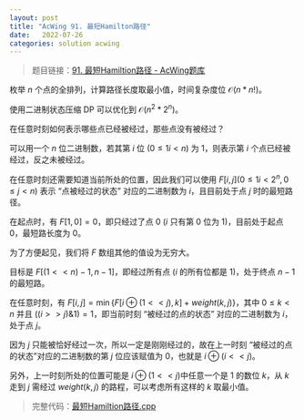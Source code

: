 ```yaml
---
layout: post
title: "AcWing 91. 最短Hamilton路径"
date:   2022-07-26
categories: solution acwing
---
```


> 题目链接：<a href="https://www.acwing.com/problem/content/93/" target="_blank">91. 最短Hamiltion路径 - AcWing题库</a>

枚举 $n$ 个点的全排列，计算路径长度取最小值，时间复杂度位 $\mathcal{O}(n * n!)$。

使用二进制状态压缩 DP 可以优化到 $\mathcal{O}(n^2 * 2^n)$。

在任意时刻如何表示哪些点已经被经过，那些点没有被经过？

可以用一个 $n$ 位二进制数，若其第 $i$ 位 $(0 \le1 i < n)$ 为 $1$，则表示第 $i$ 个点已经被经过，反之未被经过。

在任意时刻还需要知道当前所处的位置，因此我们可以使用 $F[i, j](0 \le1 i < 2^n, 0 \leq j < n)$ 表示 “点被经过的状态” 对应的二进制数为 $i$，且目前处于点 $j$ 时的最短路径。

在起点时，有 $F[1, 0] = 0$，即只经过了点 $0$ ($i$ 只有第 $0$ 位为 $1$)，目前处于起点 $0$，最短路长度为 $0$。

为了方便起见，我们将 $F$ 数组其他的值设为无穷大。

目标是 $F[(1 << n) - 1, n - 1]$，即经过所有点 ($i$ 的所有位都是 $1$)，处于终点 $n - 1$ 的最短路。

在任意时刻，有 $F[i, j] = \min \{F[i \oplus (1 << j), k] + weight(k, j) \}$，其中 $0\leq k < n$ 并且 $((i >> j) \& 1)=1$，即当前时刻 “被经过的点的状态” 对应的二进制数为 $i$，处于点 $j$。

因为 $j$ 只能被恰好经过一次，所以一定是刚刚经过的，故在上一时刻 “被经过的点的状态”对应的二进制数的第 $j$ 位应该赋值为 $0$，也就是 $i \oplus (i << j)$。

另外，上一时刻所处的位置可能是 $i \oplus (1 << j)$中任意一个是 $1$ 的数位 $k$，从 $k$ 走到 $j$ 需经过 $weight(k, j)$ 的路程，可以考虑所有这样的 $k$ 取最小值。

> 完整代码：<a href="https://gitee.com/lyccrius/oi/blob/master/AcWing/91/最短Hamilton路径.cpp" target="_blank">最短Hamiltion路径.cpp<a>